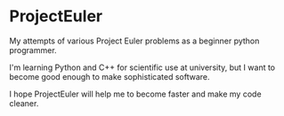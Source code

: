 # ProjectEuler
My attempts of various Project Euler problems as a beginner python programmer.

I'm learning Python and C++ for scientific use at university, but I want to become good enough to make sophisticated software.

I hope ProjectEuler will help me to become faster and make my code cleaner.
